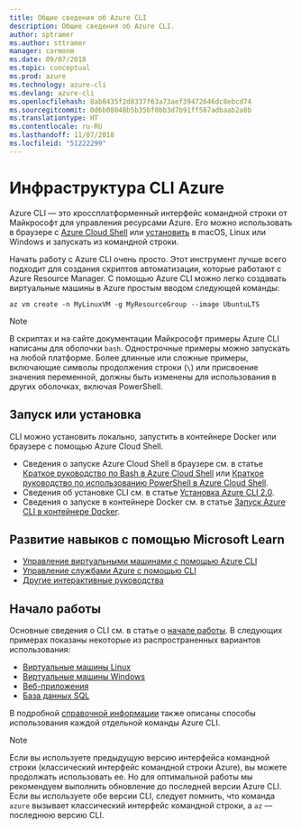 ```yaml
---
title: Общие сведения об Azure CLI
description: Общие сведения об Azure CLI.
author: sptramer
ms.author: sttramer
manager: carmonm
ms.date: 09/07/2018
ms.topic: conceptual
ms.prod: azure
ms.technology: azure-cli
ms.devlang: azure-cli
ms.openlocfilehash: 8ab8435f2d8337f63a73aef39472646dc8ebcd74
ms.sourcegitcommit: 0d6b08048b5b35bf0bb3d7b91ff567adbaab2a8b
ms.translationtype: HT
ms.contentlocale: ru-RU
ms.lasthandoff: 11/07/2018
ms.locfileid: "51222299"
---
```

# <a name="azure-cli"></a>Инфраструктура CLI Azure

Azure CLI — это кроссплатформенный интерфейс командной строки от Майкрософт для управления ресурсами Azure.
Его можно использовать в браузере с [Azure Cloud Shell](/azure/cloud-shell/overview) или [установить](install-azure-cli.md) в macOS, Linux или Windows и запускать из командной строки.

Начать работу с Azure CLI очень просто. Этот инструмент лучше всего подходит для создания скриптов автоматизации, которые работают с Azure Resource Manager. С помощью Azure CLI можно легко создавать виртуальные машины в Azure простым вводом следующей команды:

```azurecli-interactive
az vm create -n MyLinuxVM -g MyResourceGroup --image UbuntuLTS
```

> [!NOTE]
>
> В скриптах и на сайте документации Майкрософт примеры Azure CLI написаны для оболочки `bash`. Однострочные примеры можно запускать на любой платформе. Более длинные или сложные примеры, включающие символы продолжения строки (`\`) или присвоение значения переменной, должны быть изменены для использования в других оболочках, включая PowerShell.

## <a name="run-or-install"></a>Запуск или установка

CLI можно установить локально, запустить в контейнере Docker или браузере с помощью Azure Cloud Shell.

* Сведения о запуске Azure Cloud Shell в браузере см. в статье [Краткое руководство по Bash в Azure Cloud Shell](/azure/cloud-shell/quickstart) или [Краткое руководство по использованию PowerShell в Azure Cloud Shell](/azure/cloud-shell/quickstart-powershell).
* Сведения об установке CLI см. в статье [Установка Azure CLI 2.0](install-azure-cli.md).
* Сведения о запуске в контейнере Docker см. в статье [Запуск Azure CLI в контейнере Docker](run-azure-cli-docker.md).

## <a name="build-your-skills-with-microsoft-learn"></a>Развитие навыков с помощью Microsoft Learn

- [Управление виртуальными машинами с помощью Azure CLI](/learn/modules/manage-virtual-machines-with-azure-cli/)
- [Управление службами Azure с помощью CLI](/learn/modules/control-azure-services-with-cli/)
- [Другие интерактивные руководства](/learn/browse/?products=azure-clis)

## <a name="get-started"></a>Начало работы

Основные сведения о CLI см. в статье о [начале работы](get-started-with-azure-cli.md). В следующих примерах показаны некоторые из распространенных вариантов использования:

- [Виртуальные машины Linux](/azure/virtual-machines/virtual-machines-linux-cli-samples?toc=%2fcli%2fazure%2ftoc.json&bc=%2fcli%2fazure%2fbreadcrumb%2ftoc.json)
- [Виртуальные машины Windows](/azure/virtual-machines/virtual-machines-windows-cli-samples?toc=%2fcli%2fazure%2ftoc.json&bc=%2fcli%2fazure%2fbreadcrumb%2ftoc.json)
- [Веб-приложения](/azure/app-service-web/app-service-cli-samples?toc=%2fcli%2fazure%2ftoc.json&bc=%2fcli%2fazure%2fbreadcrumb%2ftoc.json)
- [База данных SQL](/azure/sql-database/sql-database-cli-samples?toc=%2fcli%2fazure%2ftoc.json&bc=%2fcli%2fazure%2fbreadcrumb%2ftoc.json)

В подробной [справочной информации](/cli/azure/reference-index) также описаны способы использования каждой отдельной команды Azure CLI.

> [!NOTE]
> Если вы используете предыдущую версию интерфейса командной строки (классический интерфейс командной строки Azure), вы можете продолжать использовать ее.
> Но для оптимальной работы мы рекомендуем выполнить обновление до последней версии Azure CLI.
> Если вы используете обе версии CLI, следует помнить, что команда `azure` вызывает классический интерфейс командной строки, а `az` — последнюю версию CLI.
